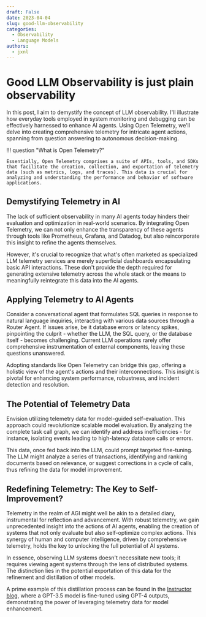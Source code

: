 ```yaml
---
draft: False
date: 2023-04-04
slug: good-llm-observability
categories:
  - Observability
  - Language Models
authors:
  - jxnl
---
```


# Good LLM Observability is just plain observability

In this post, I aim to demystify the concept of LLM observability. I'll illustrate how everyday tools employed in system monitoring and debugging can be effectively harnessed to enhance AI agents. Using Open Telemetry, we'll delve into creating comprehensive telemetry for intricate agent actions, spanning from question answering to autonomous decision-making.

!!! question "What is Open Telemetry?"

    Essentially, Open Telemetry comprises a suite of APIs, tools, and SDKs that facilitate the creation, collection, and exportation of telemetry data (such as metrics, logs, and traces). This data is crucial for analyzing and understanding the performance and behavior of software applications.

  <!-- more -->

## Demystifying Telemetry in AI

The lack of sufficient observability in many AI agents today hinders their evaluation and optimization in real-world scenarios. By integrating Open Telemetry, we can not only enhance the transparency of these agents through tools like Prometheus, Grafana, and Datadog, but also reincorporate this insight to refine the agents themselves.

However, it's crucial to recognize that what's often marketed as specialized LLM telemetry services are merely superficial dashboards encapsulating basic API interactions. These don't provide the depth required for generating extensive telemetry across the whole stack or the means to meaningfully reintegrate this data into the AI agents.

## Applying Telemetry to AI Agents

Consider a conversational agent that formulates SQL queries in response to natural language inquiries, interacting with various data sources through a Router Agent. If issues arise, be it database errors or latency spikes, pinpointing the culprit - whether the LLM, the SQL query, or the database itself - becomes challenging. Current LLM operations rarely offer comprehensive instrumentation of external components, leaving these questions unanswered.

Adopting standards like Open Telemetry can bridge this gap, offering a holistic view of the agent's actions and their interconnections. This insight is pivotal for enhancing system performance, robustness, and incident detection and resolution.

## The Potential of Telemetry Data

Envision utilizing telemetry data for model-guided self-evaluation. This approach could revolutionize scalable model evaluation. By analyzing the complete task call graph, we can identify and address inefficiencies - for instance, isolating events leading to high-latency database calls or errors.

This data, once fed back into the LLM, could prompt targeted fine-tuning. The LLM might analyze a series of transactions, identifying and ranking documents based on relevance, or suggest corrections in a cycle of calls, thus refining the data for model improvement.

## **Redefining Telemetry: The Key to Self-Improvement?**

Telemetry in the realm of AGI might well be akin to a detailed diary, instrumental for reflection and advancement. With robust telemetry, we gain unprecedented insight into the actions of AI agents, enabling the creation of systems that not only evaluate but also self-optimize complex actions. This synergy of human and computer intelligence, driven by comprehensive telemetry, holds the key to unlocking the full potential of AI systems.

In essence, observing LLM systems doesn't necessitate new tools; it requires viewing agent systems through the lens of distributed systems. The distinction lies in the potential exportation of this data for the refinement and distillation of other models.

A prime example of this distillation process can be found in the [Instructor blog](https://jxnl.github.io/instructor/blog/2023/11/05/chain-of-density/), where a GPT-3.5 model is fine-tuned using GPT-4 outputs, demonstrating the power of leveraging telemetry data for model enhancement.
